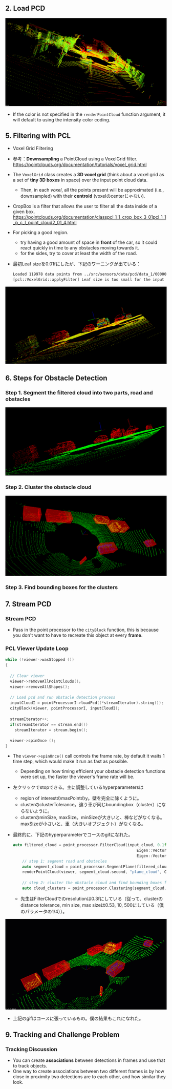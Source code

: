 ## 2. Load PCD

![](img/load-pcd-2020-08-08-00-58-16.png)

- If the color is not specified in the `renderPointCloud` function argument, it will default to using the intensity color coding.

## 5. Filtering with PCL

- Voxel Grid Filtering
- 参考：**Downsampling** a PointCloud using a VoxelGrid filter. https://pointclouds.org/documentation/tutorials/voxel_grid.html
- The `VoxelGrid` class creates a **3D voxel grid** (think about a voxel grid as a set of **tiny 3D boxes** in space) over the input point cloud data.
  - Then, in each *voxel*, all the points present will be approximated (i.e., downsampled) with their **centroid** (voxelのcenterじゃない).

- CropBox is a filter that allows the user to filter all the data inside of a given box. https://pointclouds.org/documentation/classpcl_1_1_crop_box_3_01pcl_1_1_p_c_l_point_cloud2_01_4.html
- For picking a good region.
  - try having a good amount of space in **front** of the car, so it could react quickly in time to any obstacles moving towards it.
  - for the sides, try to cover at least the width of the road.

- 最初Leaf sizeを0.01fにしたが、下記のワーニングが出ている：

  ```bash
  Loaded 119978 data points from ../src/sensors/data/pcd/data_1/0000000000.pcd
  [pcl::VoxelGrid::applyFilter] Leaf size is too small for the input dataset. Integer indices would overflow.filtering took 24 milliseconds
  ```

![](img/voxel-grid-and-cropbox-filtering-2020-08-08-10-58-35.png)

## 6. Steps for Obstacle Detection

### Step 1. Segment the filtered cloud into two parts, road and obstacles

![](img/segment-road-obstacles-2020-08-08-14-15-25.png)

### Step 2. Cluster the obstacle cloud

![](img/clustering-bounding-2020-08-08-14-34-47.png)

### Step 3. Find bounding boxes for the clusters

## 7. Stream PCD

### Stream PCD

- Pass in the point processor to the `cityBlock` function, this is because you don't want to have to recreate this object at every **frame**.

### PCL Viewer Update Loop

```c++
while (!viewer->wasStopped ())
{

  // Clear viewer
  viewer->removeAllPointClouds();
  viewer->removeAllShapes();

  // Load pcd and run obstacle detection process
  inputCloudI = pointProcessorI->loadPcd((*streamIterator).string());
  cityBlock(viewer, pointProcessorI, inputCloudI);

  streamIterator++;
  if(streamIterator == stream.end())
    streamIterator = stream.begin();

  viewer->spinOnce ();
}
```

- The `viewer->spinOnce()` call controls the frame rate, by default it waits 1 time step, which would make it run as fast as possible.
  - Depending on how timing efficient your obstacle detection functions were set up, the faster the viewer's frame rate will be.

- 左クリックでstopできる。主に調整しているhyperparametersは
  - region of interestのmaxPointのy。壁を完全に除くように。
  - clusterのclusterTolerance。違う車が同じboundingbox（cluster）にならないように。
  - clusterのminSize, maxSize。minSizeが大きいと、棒などがなくなる。maxSizeが小さいと、車（大きいオブジェクト）がなくなる。

- 最終的に、下記のhyperparameterでコースのgifになれた。

  ```c++
  auto filtered_cloud = point_processor.FilterCloud(input_cloud, 0.1f,
                                                        Eigen::Vector4f(-10, -6, -2, 1),
                                                        Eigen::Vector4f(30, 7, 1, 1));
      // step 1: segment road and obstacles
      auto segment_cloud = point_processor.SegmentPlane(filtered_cloud, 100, 0.2);
      renderPointCloud(viewer, segment_cloud.second, "plane_cloud", Color(0,1,0));
  
      // step 2: cluster the obstacle cloud and find bounding boxes for them
      auto cloud_clusters = point_processor.Clustering(segment_cloud.first, 0.4, 40, 2000);
  ```

  - 先生はFilterCloudでのresolutionは0.3fにしている（従って、clusterのdistance tolerance, min size, max sizeは0.53, 10, 500にしている（僕のパラメータの1/4））。

![](img/pcdstreamdetection.gif)

- 上記のgifはコースに張っているもの。僕の結果もこれになれた。

## 9. Tracking and Challenge Problem

### Tracking Discussion

- You can create **associations** between detections in frames and use that to track objects.
- One way to create associations between two different frames is by how close in proximity two detections are to each other, and how similar they look.
